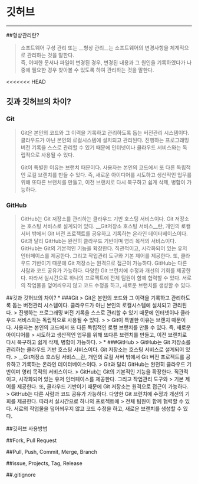 # 깃허브

--- 
##형상관리란?

> 소프트웨어 구성 관리 또는 __형상 관리__는 소프트웨어의 변경사항을 체계적으로 관리하는 것을 말한다.  
> 즉, 어떠한 문서나 파일이 변경된 경우, 변경된 내용과 그 원인을 기록하였다가 나중에 필요한 경우 찾아볼 수 있도록 하여
> 관리하는 것을 말한다.

<<<<<<< HEAD
## 깃과 깃허브의 차이?
### Git
> Git은 본인의 코드와 그 이력을 기록하고 관리하도록 돕는 버전관리 시스템이다. 클라우드가 아닌 본인의 로컬시스템에 설치되고 관리된다.
> 진행하는 프로그래밍 버전 기록을 스스로 관리할 수 있기 때문에 인터넷이나 클라우드 서비스와는 독립적으로 사용될 수 있다.
>
> Git이 특별한 이유는 브랜치 때문이다. 사용자는 본인의 코드에서 또 다른 독립적인 로컬 브랜치를 만들 수 있다. 즉, 새로운 아이디어를
> 시도하고 생산적인 업무를 위해 또다른 브랜치를 만들고, 이전 브랜치로 다시 복구하고 쉽게 삭제, 병합이 가능하다.

### GitHub
> GitHub는 Git 저장소를 관리하는 클라우드 기반 호스팅 서비스이다. Git 저장소는 호스팅 서비스로 설계되어 있다. 
> __Git저장소 호스팅 서비스__란, 개인의 로컬 서버 밖에서 Git 버전 프로젝트를 공유하고 기록하는 온라인 데이터베이스이다.
> Git과 달리 GitHub는 완전히 클라우드 기반이며 영리 목적의 서비스이다.
> GitHub는 Git의 기본적인 기능을 확장한다. 직관적이고, 시각화되어 있는 유저 인터페이스를 제공한다. 그리고 작업관리 도구와
> 기본 제어를 제공한다. 또, 클라우드 기반이기 때문에 Git 저장소는 원격으로 접근이 가능하다.
> GitHub는 다른 사람과 코드 공유가 가능하다.  다양한 Git 브런치에 수정과 개선의 기회를 제공한다. 따라서 실시간으로 하나의 프로젝트에
> 전체 팀원이 함께 협력할 수 있다. 서로의 작업물을 덮어씌우지 않고 코드 수정을 하고, 새로운 브랜치를 생성할 수 있다.
	
##깃과 깃허브의 차이?
	* ###Git
	> Git은 본인의 코드와 그 이력을 기록하고 관리하도록 돕는 버전관리 시스템이다. 클라우드가 아닌 본인의 로컬시스템에 설치되고 관리된다.
	> 진행하는 프로그래밍 버전 기록을 스스로 관리할 수 있기 때문에 인터넷이나 클라우드 서비스와는 독립적으로 사용될 수 있다.
	>
	> Git이 특별한 이유는 브랜치 때문이다. 사용자는 본인의 코드에서 또 다른 독립적인 로컬 브랜치를 만들 수 있다. 즉, 새로운 아이디어를
	> 시도하고 생산적인 업무를 위해 또다른 브랜치를 만들고, 이전 브랜치로 다시 복구하고 쉽게 삭제, 병합이 가능하다.
	>
	* ###GitHub
	> GitHub는 Git 저장소를 관리하는 클라우드 기반 호스팅 서비스이다. Git 저장소는 호스팅 서비스로 설계되어 있다. 
	> __Git저장소 호스팅 서비스__란, 개인의 로컬 서버 밖에서 Git 버전 프로젝트를 공유하고 기록하는 온라인 데이터베이스이다.
	> Git과 달리 GitHub는 완전히 클라우드 기반이며 영리 목적의 서비스이다.
	> GitHub는 Git의 기본적인 기능을 확장한다. 직관적이고, 시각화되어 있는 유저 인터페이스를 제공한다. 그리고 작업관리 도구와
	> 기본 제어를 제공한다. 또, 클라우드 기반이기 때문에 Git 저장소는 원격으로 접근이 가능하다.
	> GitHub는 다른 사람과 코드 공유가 가능하다.  다양한 Git 브런치에 수정과 개선의 기회를 제공한다. 따라서 실시간으로 하나의 프로젝트에
	> 전체 팀원이 함께 협력할 수 있다. 서로의 작업물을 덮어씌우지 않고 코드 수정을 하고, 새로운 브랜치를 생성할 수 있다.
	
	
		
##깃허브 사용방법

##Fork, Pull Request

##Pull, Push, Commit, Merge, Branch

##issue, Projects, Tag, Release

##.gitignore

